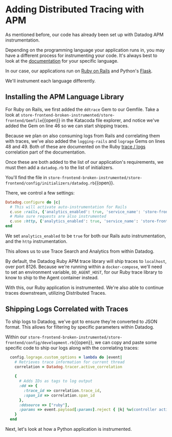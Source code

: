 # Adding Distributed Tracing with APM

As mentioned before, our code has already been set up with Datadog APM instrumentation. 

Depending on the programming language your application runs in, you may have a different process for instrumenting your code. It's always best to look at the [documentation](https://docs.datadoghq.com/tracing/setup/) for your specific language.

In our case, our applications run on [Ruby on Rails](https://docs.datadoghq.com/tracing/setup_overview/setup/ruby/#quickstart-for-rails-applications) and Python's [Flask](https://ddtrace.readthedocs.io/en/stable/integrations.html#flask). 

We'll instrument each language differently.

## Installing the APM Language Library

For Ruby on Rails, we first added the `ddtrace` Gem to our Gemfile. Take a look at `store-frontend-broken-instrumented/store-frontend/Gemfile`{{open}} in the Katacoda file explorer, and notice we've added the Gem on line 46 so we can start shipping traces.

Because we plan on also consuming logs from Rails and correlating them with traces, we've also added the `logging-rails` and `lograge` Gems on lines 48 and 49. Both of these are documented on the Ruby [trace / logs](https://docs.datadoghq.com/tracing/setup_overview/setup/ruby/#for-logging-in-rails-applications) correlation part of the documentation.

Once these are both added to the list of our application's requirements, we must then add a `datadog.rb` to the list of initializers.

You'll find the file in `store-frontend-broken-instrumented/store-frontend/config/initializers/datadog.rb`{{open}}.

There, we control a few settings:

```ruby
Datadog.configure do |c|
  # This will activate auto-instrumentation for Rails
  c.use :rails, {'analytics_enabled': true, 'service_name': 'store-frontend', 'cache_service': 'store-frontend-cache', 'database_service': 'store-frontend-sqlite'}
  # Make sure requests are also instrumented
  c.use :http, {'analytics_enabled': true, 'service_name': 'store-frontend'}
end
```

We set `analytics_enabled` to be `true` for both our Rails auto instrumentation, and the `http` instrumentation.

This allows us to use Trace Search and Analytics from within Datadog.

By default, the Datadog Ruby APM trace library will ship traces to `localhost`, over port 8126. Because we're running within a `docker-compose`, we'll need to set an environment variable, `DD_AGENT_HOST`, for our Ruby trace library to know to ship to the Agent container instead.

With this, our Ruby application is instrumented. We're also able to continue traces downstream, utilizing Distributed Traces.

## Shipping Logs Correlated with Traces

To ship logs to Datadog, we've got to ensure they're converted to JSON format. This allows for filtering by specific parameters within Datadog.

Within our `store-frontend-broken-instrumented/store-frontend/config/development.rb`{{open}}, we can copy and paste some specific code to ship our logs along with the correlating traces:

```ruby
  config.lograge.custom_options = lambda do |event|
    # Retrieves trace information for current thread
    correlation = Datadog.tracer.active_correlation
  
    {
      # Adds IDs as tags to log output
      :dd => {
        :trace_id => correlation.trace_id,
        :span_id => correlation.span_id
      },
      :ddsource => ["ruby"],
      :params => event.payload[:params].reject { |k| %w(controller action).include? k }
    }
  end
```

Next, let's look at how a Python application is instrumented.